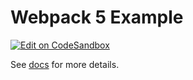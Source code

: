 # Webpack 5 Example

[![Edit on CodeSandbox](https://codesandbox.io/static/img/play-codesandbox.svg)](https://codesandbox.io/s/github/tommy351/kosko/tree/master/examples/web-webpack-5)

See [docs](https://kosko.dev/docs/using-in-browser) for more details.
